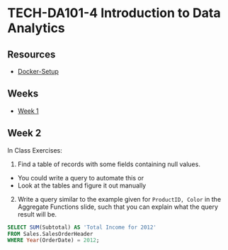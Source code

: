# TECH-DA101-4 Introduction to Data Analytics  

## Resources 
  - [Docker-Setup](/Docker-Setup/)

## Weeks
- [Week 1](/Week1)  
  
## Week 2  
  
In Class Exercises:  
  
1. Find a table of records with some fields containing null values.
  - You could write a query to automate this or
  - Look at the tables and figure it out manually

2. Write a query similar to the example given for `ProductID, Color` in the Aggregate Functions slide, such that you can explain what the query result will be.  
  
```sql
SELECT SUM(Subtotal) AS 'Total Income for 2012' 
FROM Sales.SalesOrderHeader 
WHERE Year(OrderDate) = 2012;
```